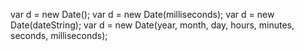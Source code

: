 var d = new Date();
var d = new Date(milliseconds);
var d = new Date(dateString);
var d = new Date(year, month, day, hours, minutes, seconds, milliseconds);
